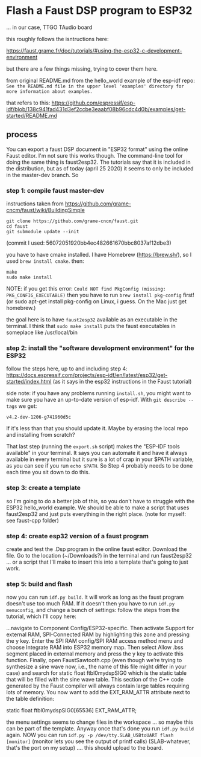# Flash a Faust DSP program to ESP32
... in our case, TTGO TAudio board

this roughly follows the isntructions here:

https://faust.grame.fr/doc/tutorials/#using-the-esp32-c-development-environment

but there are a few things missing, trying to cover them here.


from original README.md from the hello_world example of the esp-idf repo:
    `See the README.md file in the upper level 'examples' directory for more information about examples.`

that refers to this: https://github.com/espressif/esp-idf/blob/138c941fad431d3ef2ccbe3eaabf08b96cdc4d0b/examples/get-started/README.md


## process

You can export a faust DSP document in "ESP32 format" using the online Faust editor. I'm not sure this works though.
The command-line tool for doing the same thing is faust2esp32. The tutorials say that it is included in the distribution, but as of today (april 25 2020) it seems to only be included in the master-dev branch. So

### step 1: compile faust master-dev 
instructions taken from https://github.com/grame-cncm/faust/wiki/BuildingSimple

```
git clone https://github.com/grame-cncm/faust.git
cd faust
git submodule update --init
```

(commit I used: 56072051920bb4ec482661670bbc8037af12dbe3)

you have to have cmake installed. I have Homebrew (https://brew.sh/), so I used `brew install cmake`.
then:
```
make
sudo make install
```

NOTE: if you get this error:
`Could NOT find PkgConfig (missing: PKG_CONFIG_EXECUTABLE)`
then you have to run `brew install pkg-config` first! (or sudo apt-get install pkg-config on Linux, i guess. On the Mac just get homebrew.)

the goal here is to have `faust2esp32` available as an executable in the terminal. I think that `sudo make install` puts the faust executables in someplace like /usr/local/bin

### step 2: install the "software development environment" for the ESP32

follow the steps here, up to and including step 4: https://docs.espressif.com/projects/esp-idf/en/latest/esp32/get-started/index.html (as it says in the esp32 instructions in the Faust tutorial)

side note: if you have any problems running `install.sh`, you might want to make sure you have an up-to-date version of esp-idf. With `git describe --tags` we get: 

```
v4.2-dev-1206-g741960d5c
```

If it's less than that you should update it. Maybe by erasing the local repo and installing from scratch? 

That last step (running the `export.sh` script) makes the "ESP-IDF tools available" in your terminal. It says you can automate it and have it always available in every terminal but it sure is a lot of crap in your $PATH variable, as you can see if you run `echo $PATH`. So Step 4 probably needs to be done each time you sit down to do this.



### step 3: create a template

so I'm going to do a better job of this, so you don't have to struggle with the ESP32 hello_world example. We should be able to make a script that uses faust2esp32 and just puts everything in the right place. (note for myself: see faust-cpp folder)    

### step 4: create esp32 version of a faust program
create and test the .Dsp program in the online faust editor. Download the file. Go to the location (~/Downloads?) in the terminal and run faust2esp32 <name-of-file> ... or a script that I'll make to insert this into a template that's going to just work. 

### step 5: build and flash 
now you can run `idf.py build`. It will work as long as the faust program doesn't use too much RAM. If it doesn't then you have to run `idf.py menuconfig`, and change a bunch of settings: follow the steps from the tutorial, which I'll copy here:

...navigate to Component Config/ESP32-specific. Then activate Support for external RAM, SPI-Connected RAM by highlighting this zone and pressing the y key. Enter the SPI RAM config/SPI RAM access method menu and choose Integrate RAM into ESP32 memory map. Then select Allow .bss segment placed in external memory and press the y key to activate this function. Finally, open FaustSawtooth.cpp (even though we’re trying to synthesize a sine wave now, i.e., the name of this file might differ in your case) and search for static float ftbl0mydspSIG0 which is the static table that will be filled with the sine wave table. This section of the C++ code generated by the Faust compiler will always contain large tables requiring lots of memory. You now want to add the EXT_RAM_ATTR attribute next to the table definition:

static float ftbl0mydspSIG0[65536] EXT_RAM_ATTR;

the menu settings seems to change files in the workspace ... so maybe this can be part of the template. Anyway once that's done you run `idf.py build` again. NOW you can run `idf.py -p /dev/tty.SLAB_USBtoUART flash [monitor]` (monitor lets you see the output of printf calls)  (SLAB-whatever, that's the port on my setup) .... this should upload to the board.













